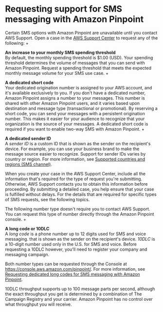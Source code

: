 # Requesting support for SMS messaging with Amazon Pinpoint<a name="channels-sms-awssupport"></a>

Certain SMS options with Amazon Pinpoint are unavailable until you contact AWS Support\. Open a case in the [AWS Support Center](https://console.aws.amazon.com/support/home#/) to request any of the following:
+ 

**An increase to your monthly SMS spending threshold**  
By default, the monthly spending threshold is $1\.00 \(USD\)\. Your spending threshold determines the volume of messages that you can send with Amazon Pinpoint\. Request a spending threshold that meets the expected monthly message volume for your SMS use case\.
+ 

**A dedicated short code**  
Your dedicated origination number is assigned to your AWS account, and it's available exclusively to you\. If you don't have a dedicated number, Amazon Pinpoint assigns a number to your messages\. This number is shared with other Amazon Pinpoint users, and it varies based upon destination and message type \(transactional or promotional\)\. By reserving a short code, you can send your messages with a persistent origination number\. This makes it easier for your audience to recognize that your organization is the source of your messages\. A dedicated short code is required if you want to enable two\-way SMS with Amazon Pinpoint\. 
+ 

**A dedicated sender ID**  
A *sender ID* is a custom ID that is shown as the sender on the recipient's device\. For example, you can use your business brand to make the message source easier to recognize\. Support for sender IDs varies by country or region\. For more information, see [Supported countries and regions \(SMS channel\)](channels-sms-countries.md)\.

When you create your case in the AWS Support Center, include all the information that's required for the type of request you're submitting\. Otherwise, AWS Support contacts you to obtain this information before proceeding\. By submitting a detailed case, you help ensure that your case is fulfilled without delays\. For the details that are required for specific types of SMS requests, see the following topics\.

The following number type doesn't require you to contact AWS Support\. You can request this type of number directly through the Amazon Pinpoint console\.
+ 

**A long code or 10DLC**  
A *long code* is a phone number up to 12 digits used for SMS and voice messaging\. that is shown as the sender on the recipient's device\. *10DLC* is a 10\-digit number used only in the U\.S\. for SMS and voice\. Before requesting a 10DLC however, you'll need to register your company and messaging campaign\. 

  Both number types can be requested through the Console at [https://console\.aws\.amazon\.com/pinpoint/](https://console.aws.amazon.com/pinpoint/)\. For more information, see [Requesting dedicated long codes for SMS messaging with Amazon Pinpoint](channels-sms-awssupport-long-code.md)\. 

  10DLC throughput supports up to 100 message parts per second, although the exact throughput you get is determined by a combination of The Campaign Registry and your carrier\. Amazon Pinpoint has no control over what throughput you will receive\.